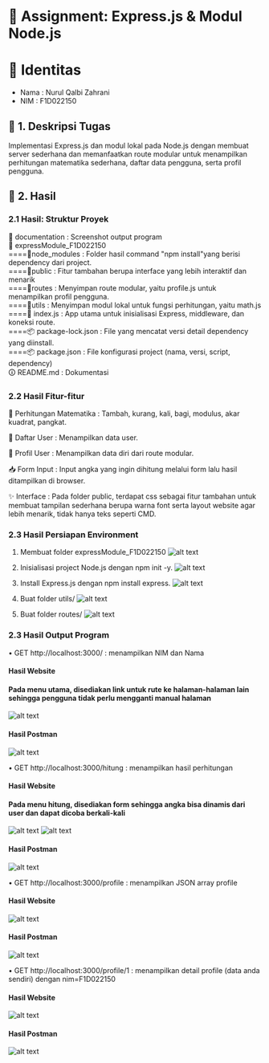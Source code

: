 # 📘 Assignment: Express.js & Modul Node.js

# 👤 Identitas
- Nama      : Nurul Qalbi Zahrani
- NIM       : F1D022150

## 📌 1. Deskripsi Tugas

<p> Implementasi Express.js dan modul lokal pada Node.js dengan membuat server sederhana dan memanfaatkan route modular untuk menampilkan perhitungan matematika sederhana, daftar data pengguna, serta profil pengguna. </p>

## 📂 2. Hasil

### 2.1 Hasil: Struktur Proyek
📂 documentation    : Screenshot output program
<br>
📂 expressModule_F1D022150<br>
====📂node_modules          : Folder hasil command "npm install"yang berisi dependency dari project.<br>
====📂public                : Fitur tambahan berupa interface yang lebih interaktif dan menarik<br>
====📂routes                : Menyimpan route modular, yaitu profile.js untuk menampilkan profil pengguna.<br>
====📂utils                 : Menyimpan modul lokal untuk fungsi perhitungan, yaitu math.js<br>
====📄 index.js             : App utama untuk inisialisasi Express, middleware, dan koneksi route.<br>
====📦 package-lock.json    : File yang mencatat versi detail dependency yang diinstall.<br>
====📦 package.json         : File konfigurasi project (nama, versi, script, dependency)<br>
🛈 README.md                 : Dokumentasi

### 2.2 Hasil Fitur-fitur
🔢 Perhitungan Matematika    : Tambah, kurang, kali, bagi, modulus, akar kuadrat, pangkat.

👥 Daftar User               : Menampilkan data user.

🪪 Profil User               : Menampilkan data diri dari route modular.
 
📥 Form Input                : Input angka yang ingin dihitung melalui form lalu hasil ditampilkan di browser.

✨ Interface                 : Pada folder public, terdapat css sebagai fitur tambahan untuk membuat tampilan sederhana berupa warna font serta layout website agar lebih menarik, tidak hanya teks seperti CMD.

### 2.3 Hasil Persiapan Environment
1. Membuat folder expressModule_F1D022150
![alt text](documentation/buat_folder.png)

2. Inisialisasi project Node.js dengan npm init -y.
![alt text](documentation/npm_init.png)

3.	Install Express.js dengan npm install express.
![alt text](documentation/install_express.png)

4.	Buat folder utils/
![alt text](documentation/buat_folder_utils.png)

5.	Buat folder routes/
![alt text](documentation/buat_folder_routes.png)


### 2.3 Hasil Output Program

•	GET http://localhost:3000/          : menampilkan NIM dan Nama
#### <p style= "justify-content: center">Hasil Website  </p>
#### <p> Pada menu utama, disediakan link untuk rute ke halaman-halaman lain sehingga pengguna tidak perlu mengganti manual halaman </p>

![alt text](documentation/mainPage.png)
#### Hasil Postman 
![alt text](documentation/postman_mainPage.png)

•	GET http://localhost:3000/hitung    : menampilkan hasil perhitungan
#### <p style= "justify-content: center">Hasil Website  </p>
#### <p> Pada menu hitung, disediakan form sehingga angka bisa dinamis dari user dan dapat dicoba berkali-kali </p>
![alt text](documentation/hitung.png)
![alt text](documentation/hitung_2.png)
#### Hasil Postman
![alt text](documentation/postman_hitung.png)

•	GET http://localhost:3000/profile   : menampilkan JSON array profile
#### Hasil Website
![alt text](documentation/profile.png)
#### Hasil Postman
![alt text](documentation/postman_profile.png)

•	GET http://localhost:3000/profile/1 : menampilkan detail profile (data anda sendiri) dengan nim=F1D022150
#### Hasil Website
![alt text](documentation/profileF1D022150.png)
#### Hasil Postman
![alt text](documentation/postman_profileF1D022150.png)

